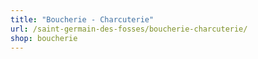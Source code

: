 ```yaml
---
title: "Boucherie - Charcuterie"
url: /saint-germain-des-fosses/boucherie-charcuterie/
shop: boucherie
---
```

